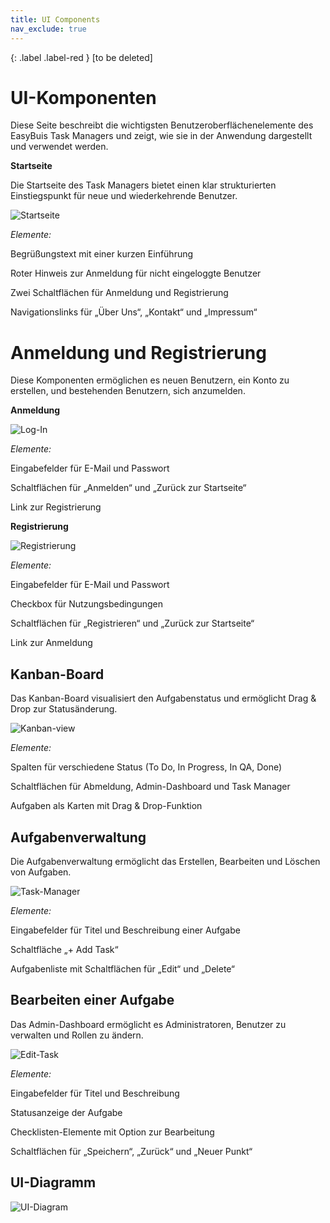 ```yaml
---
title: UI Components
nav_exclude: true
---
```


{: .label .label-red }
[to be deleted]


# UI-Komponenten

Diese Seite beschreibt die wichtigsten Benutzeroberflächenelemente des EasyBuis Task Managers und zeigt, wie sie in der Anwendung dargestellt und verwendet werden.

**Startseite**

Die Startseite des Task Managers bietet einen klar strukturierten Einstiegspunkt für neue und wiederkehrende Benutzer.

![Startseite](images\Startseite.png)

*Elemente:*

Begrüßungstext mit einer kurzen Einführung

Roter Hinweis zur Anmeldung für nicht eingeloggte Benutzer

Zwei Schaltflächen für Anmeldung und Registrierung

Navigationslinks für „Über Uns“, „Kontakt“ und „Impressum“

# Anmeldung und Registrierung

Diese Komponenten ermöglichen es neuen Benutzern, ein Konto zu erstellen, und bestehenden Benutzern, sich anzumelden.

**Anmeldung**

![Log-In](images\Log-In.png)

*Elemente:*

Eingabefelder für E-Mail und Passwort

Schaltflächen für „Anmelden“ und „Zurück zur Startseite“

Link zur Registrierung

**Registrierung**

![Registrierung](images\Registrierung.png)

*Elemente:*

Eingabefelder für E-Mail und Passwort

Checkbox für Nutzungsbedingungen

Schaltflächen für „Registrieren“ und „Zurück zur Startseite“

Link zur Anmeldung

## Kanban-Board

Das Kanban-Board visualisiert den Aufgabenstatus und ermöglicht Drag & Drop zur Statusänderung.

![Kanban-view](images\Kanban-view.png)

*Elemente:*

Spalten für verschiedene Status (To Do, In Progress, In QA, Done)

Schaltflächen für Abmeldung, Admin-Dashboard und Task Manager

Aufgaben als Karten mit Drag & Drop-Funktion

## Aufgabenverwaltung

Die Aufgabenverwaltung ermöglicht das Erstellen, Bearbeiten und Löschen von Aufgaben.

![Task-Manager](images\Task-Manager-Screen.png)

*Elemente:*

Eingabefelder für Titel und Beschreibung einer Aufgabe

Schaltfläche „+ Add Task“

Aufgabenliste mit Schaltflächen für „Edit“ und „Delete“

## Bearbeiten einer Aufgabe

Das Admin-Dashboard ermöglicht es Administratoren, Benutzer zu verwalten und Rollen zu ändern.

![Edit-Task](images\Edit-Task.png)

*Elemente:*

Eingabefelder für Titel und Beschreibung

Statusanzeige der Aufgabe

Checklisten-Elemente mit Option zur Bearbeitung

Schaltflächen für „Speichern“, „Zurück“ und „Neuer Punkt“


## UI-Diagramm

![UI-Diagram](images\UI-Diagram.png)